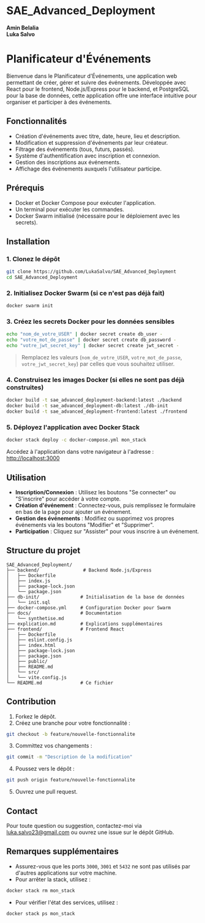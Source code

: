 # SAE_Advanced_Deployment

**Amin Belalia**  
**Luka Salvo**

# Planificateur d'Événements

Bienvenue dans le Planificateur d'Événements, une application web permettant de créer, gérer et suivre des événements. Développée avec React pour le frontend, Node.js/Express pour le backend, et PostgreSQL pour la base de données, cette application offre une interface intuitive pour organiser et participer à des événements.

## Fonctionnalités

- Création d'événements avec titre, date, heure, lieu et description.
- Modification et suppression d'événements par leur créateur.
- Filtrage des événements (tous, futurs, passés).
- Système d'authentification avec inscription et connexion.
- Gestion des inscriptions aux événements.
- Affichage des événements auxquels l'utilisateur participe.

## Prérequis

- Docker et Docker Compose pour exécuter l'application.
- Un terminal pour exécuter les commandes.
- Docker Swarm initialisé (nécessaire pour le déploiement avec les secrets).

## Installation

### 1. Clonez le dépôt

```bash
git clone https://github.com/LukaSalvo/SAE_Advanced_Deployment
cd SAE_Advanced_Deployment
```

### 2. Initialisez Docker Swarm (si ce n'est pas déjà fait)

```bash
docker swarm init
```

### 3. Créez les secrets Docker pour les données sensibles

```bash
echo "nom_de_votre_USER" | docker secret create db_user -
echo "votre_mot_de_passe" | docker secret create db_password -
echo "votre_jwt_secret_key" | docker secret create jwt_secret -
```

> Remplacez les valeurs (`nom_de_votre_USER`, `votre_mot_de_passe`, `votre_jwt_secret_key`) par celles que vous souhaitez utiliser.

### 4. Construisez les images Docker (si elles ne sont pas déjà construites)

```bash
docker build -t sae_advanced_deployment-backend:latest ./backend
docker build -t sae_advanced_deployment-db:latest ./db-init
docker build -t sae_advanced_deployment-frontend:latest ./frontend
```

### 5. Déployez l'application avec Docker Stack

```bash
docker stack deploy -c docker-compose.yml mon_stack
```

Accédez à l'application dans votre navigateur à l'adresse : [http://localhost:3000](http://localhost:3000)

## Utilisation

- **Inscription/Connexion** : Utilisez les boutons "Se connecter" ou "S'inscrire" pour accéder à votre compte.
- **Création d'événement** : Connectez-vous, puis remplissez le formulaire en bas de la page pour ajouter un événement.
- **Gestion des événements** : Modifiez ou supprimez vos propres événements via les boutons "Modifier" et "Supprimer".
- **Participation** : Cliquez sur "Assister" pour vous inscrire à un événement.

## Structure du projet

```
SAE_Advanced_Deployment/
├── backend/                # Backend Node.js/Express
│   ├── Dockerfile
│   ├── index.js
│   ├── package-lock.json
│   └── package.json
├── db-init/               # Initialisation de la base de données
│   └── init.sql
├── docker-compose.yml     # Configuration Docker pour Swarm
├── docs/                  # Documentation
│   └── synthetise.md
├── explication.md         # Explications supplémentaires
├── frontend/              # Frontend React
│   ├── Dockerfile
│   ├── eslint.config.js
│   ├── index.html
│   ├── package-lock.json
│   ├── package.json
│   ├── public/
│   ├── README.md
│   └── src/
│   └── vite.config.js
└── README.md              # Ce fichier
```

## Contribution

1. Forkez le dépôt.
2. Créez une branche pour votre fonctionnalité :

```bash
git checkout -b feature/nouvelle-fonctionnalite
```

3. Committez vos changements :

```bash
git commit -m "Description de la modification"
```

4. Poussez vers le dépôt :

```bash
git push origin feature/nouvelle-fonctionnalite
```

5. Ouvrez une pull request.

## Contact

Pour toute question ou suggestion, contactez-moi via [luka.salvo23@gmail.com](mailto:luka.salvo23@gmail.com) ou ouvrez une issue sur le dépôt GitHub.

## Remarques supplémentaires

- Assurez-vous que les ports `3000`, `3001` et `5432` ne sont pas utilisés par d'autres applications sur votre machine.
- Pour arrêter la stack, utilisez :

```bash
docker stack rm mon_stack
```

- Pour vérifier l'état des services, utilisez :

```bash
docker stack ps mon_stack
```
